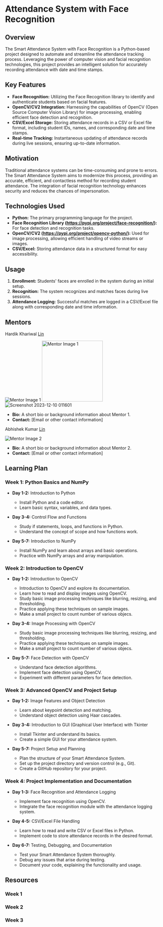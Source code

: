 # Attendance System with Face Recognition

## Overview
The Smart Attendance System with Face Recognition is a Python-based project designed to automate and streamline the attendance tracking process. Leveraging the power of computer vision and facial recognition technologies, this project provides an intelligent solution for accurately recording attendance with date and time stamps.

## Key Features
- **Face Recognition:** Utilizing the Face Recognition library to identify and authenticate students based on facial features.
- **OpenCV/CV2 Integration:** Harnessing the capabilities of OpenCV (Open Source Computer Vision Library) for image processing, enabling efficient face detection and recognition.
- **CSV/Excel Storage:** Storing attendance records in a CSV or Excel file format, including student IDs, names, and corresponding date and time stamps.
- **Real-time Tracking:** Instantaneous updating of attendance records during live sessions, ensuring up-to-date information.

## Motivation
Traditional attendance systems can be time-consuming and prone to errors. The Smart Attendance System aims to modernize this process, providing an accurate, efficient, and contactless method for recording student attendance. The integration of facial recognition technology enhances security and reduces the chances of impersonation.

## Technologies Used
- **Python:** The primary programming language for the project.
- **Face Recognition Library (https://pypi.org/project/face-recognition/):** For face detection and recognition tasks.
- **OpenCV/CV2 (https://pypi.org/project/opencv-python/):** Used for image processing, allowing efficient handling of video streams or images.
- **CSV/Excel:** Storing attendance data in a structured format for easy accessibility.

## Usage
1. **Enrollment:** Students' faces are enrolled in the system during an initial setup.
2. **Recognition:** The system recognizes and matches faces during live sessions.
3. **Attendance Logging:** Successful matches are logged in a CSV/Excel file along with corresponding date and time information.

## Mentors

Hardik Khariwal [Lin](https://www.linkedin.com/in/hardikkhariwal/?originalSubdomain=in)

![Mentor Image 1](link-to-mentor-image-1)
<img src="https://github.com/NEC0S/AttendanceSystem_FaceRecognition/assets/132522389/d138b8d7-1dae-4882-b6be-56b262f7523b" alt="Mentor Image 1" width="200"/>
![Screenshot 2023-12-10 011601]()

- **Bio:** A short bio or background information about Mentor 1.
- **Contact:** [Email or other contact information]

Abhishek Kumar [Lin](https://www.linkedin.com/in/abhishek-kumar-236321275/)

![Mentor Image 2](link-to-mentor-image-2)

- **Bio:** A short bio or background information about Mentor 2.
- **Contact:** [Email or other contact information]

## Learning Plan

### Week 1: Python Basics and NumPy

- **Day 1-2:** Introduction to Python
  - Install Python and a code editor.
  - Learn basic syntax, variables, and data types.

- **Day 3-4:** Control Flow and Functions
  - Study if statements, loops, and functions in Python.
  - Understand the concept of scope and how functions work.

- **Day 5-7:** Introduction to NumPy
  - Install NumPy and learn about arrays and basic operations.
  - Practice with NumPy arrays and array manipulation.
  

### Week 2: Introduction to OpenCV 

- **Day 1-2:** Introduction to OpenCV
  - Introduction to OpenCV and explore its documentation.
  - Learn how to read and display images using OpenCV.
  - Study basic image processing techniques like blurring, resizing, and thresholding.
  - Practice applying these techniques on sample images.
  - Make a small project to count number of various objecs.
    
- **Day 3-4:** Image Processing with OpenCV
  - Study basic image processing techniques like blurring, resizing, and thresholding.
  - Practice applying these techniques on sample images.
  - Make a small project to count number of various objecs.

- **Day 5-7:** Face Detection with OpenCV
  - Understand face detection algorithms.
  - Implement face detection using OpenCV.
  - Experiment with different parameters for face detection.

### Week 3: Advanced OpenCV and Project Setup

- **Day 1-2:** Image Features and Object Detection
  - Learn about keypoint detection and matching.
  - Understand object detection using Haar cascades.

- **Day 3-4:** Introduction to GUI (Graphical User Interface) with Tkinter
  - Install Tkinter and understand its basics.
  - Create a simple GUI for your attendance system.

- **Day 5-7:** Project Setup and Planning
  - Plan the structure of your Smart Attendance System.
  - Set up the project directory and version control (e.g., Git).
  - Create a GitHub repository for your project.

### Week 4: Project Implementation and Documentation

- **Day 1-3:** Face Recognition and Attendance Logging
  - Implement face recognition using OpenCV.
  - Integrate the face recognition module with the attendance logging system.

- **Day 4-5:** CSV/Excel File Handling
  - Learn how to read and write CSV or Excel files in Python.
  - Implement code to store attendance records in the desired format.

- **Day 6-7:** Testing, Debugging, and Documentation
  - Test your Smart Attendance System thoroughly.
  - Debug any issues that arise during testing.
  - Document your code, explaining the functionality and usage.
 

## Resources

### Week 1
### Week 2
### Week 3



